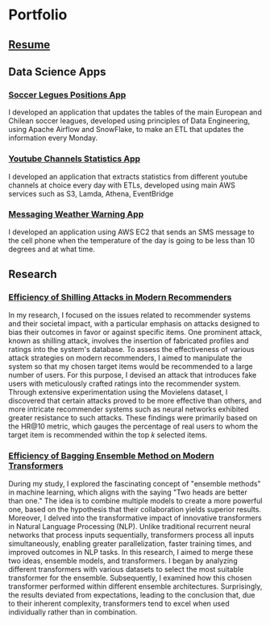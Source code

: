 # Portfolio

## [Resume](https://github.com/Brocoleta/CV/blob/master/Curriculum_Pablo_Brancoli.pdf)

## Data Science Apps

### [Soccer Legues Positions App](https://github.com/Brocoleta/soccer-leagues/tree/main)

I developed an application that updates the tables of the main European and Chilean soccer leagues, developed using principles of Data Engineering, using Apache Airflow and SnowFlake, to make an ETL that updates the information every Monday.

### [Youtube Channels Statistics App](https://github.com/Brocoleta/youtube-statistics)

I developed an application that extracts statistics from different youtube channels at choice every day with ETLs, developed using main AWS services such as S3, Lamda, Athena, EventBridge

### [Messaging Weather Warning App](https://github.com/Brocoleta/forecast-weather)

I developed an application using AWS EC2 that sends an SMS message to the cell phone when the temperature of the day is going to be less than 10 degrees and at what time.

## Research

### [Efficiency of Shilling Attacks in Modern Recommenders](https://github.com/Brocoleta/CV/blob/master/Efficiency%20of%20Shilling%20Attacks%20in%20Modern%20Recommenders.pdf)

In my research, I focused on the issues related to recommender systems and their societal impact, with a particular emphasis on attacks designed to bias their outcomes in favor or against specific items. One prominent attack, known as shilling attack, involves the insertion of fabricated profiles and ratings into the system's database. To assess the effectiveness of various attack strategies on modern recommenders, I aimed to manipulate the system so that my chosen target items would be recommended to a large number of users. For this purpose, I devised an attack that introduces fake users with meticulously crafted ratings into the recommender system. Through extensive experimentation using the Movielens dataset, I discovered that certain attacks proved to be more effective than others, and more intricate recommender systems such as neural networks exhibited greater resistance to such attacks. These findings were primarily based on the HR@10 metric, which gauges the percentage of real users to whom the target item is recommended within the top 𝑘 selected items.

### [Efficiency of Bagging Ensemble Method on Modern Transformers](https://github.com/Brocoleta/CV/blob/master/Efficiency%20of%20Bagging%20Ensemble%20Method%20on%20Modern%20Transformers.pdf)

During my study, I explored the fascinating concept of "ensemble methods" in machine learning, which aligns with the saying "Two heads are better than one." The idea is to combine multiple models to create a more powerful one, based on the hypothesis that their collaboration yields superior results. Moreover, I delved into the transformative impact of innovative transformers in Natural Language Processing (NLP). Unlike traditional recurrent neural networks that process inputs sequentially, transformers process all inputs simultaneously, enabling greater parallelization, faster training times, and improved outcomes in NLP tasks. In this research, I aimed to merge these two ideas, ensemble models, and transformers. I began by analyzing different transformers with various datasets to select the most suitable transformer for the ensemble. Subsequently, I examined how this chosen transformer performed within different ensemble architectures. Surprisingly, the results deviated from expectations, leading to the conclusion that, due to their inherent complexity, transformers tend to excel when used individually rather than in combination.
